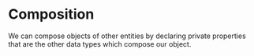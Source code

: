 # Composition


We can compose objects of other entities by declaring private properties that are the other data types which compose our object.